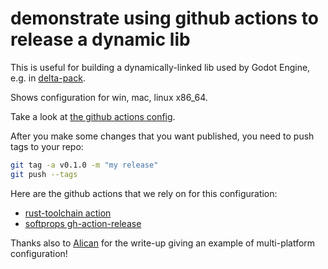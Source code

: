 # demonstrate using github actions to release a dynamic lib

This is useful for building a dynamically-linked lib used by
Godot Engine, e.g. in [delta-pack](https://github.com/Terkwood/delta-pack).

Shows configuration for win, mac, linux x86_64.

Take a look at [the github actions config](./.github/workflows/rust.yml).

After you make some changes that you want published, you need to push
tags to your repo:

```sh
git tag -a v0.1.0 -m "my release"
git push --tags
```

Here are the github actions that we rely on for this configuration:

- [rust-toolchain action](https://github.com/actions-rs/toolchain)
- [softprops gh-action-release](https://github.com/softprops/action-gh-release)

Thanks also to [Alican](https://alican.codes/rust-github-actions/) for the write-up giving an example of multi-platform configuration!
